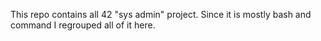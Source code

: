 This repo contains all 42 "sys admin" project. Since it is mostly bash and command I regrouped all of it here.